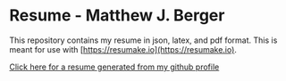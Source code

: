 # Resume - Matthew J. Berger

This repository contains my resume in json, latex, and pdf format. This is meant for use with [https://resumake.io](https://resumake.io).

[Click here for a resume generated from my github profile](http://resume.github.io/?matthewjberger)

